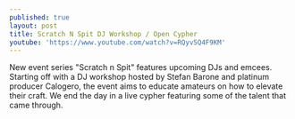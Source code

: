 ```yaml
---
published: true
layout: post
title: Scratch N Spit DJ Workshop / Open Cypher
youtube: 'https://www.youtube.com/watch?v=RQyv5Q4F9KM'
---
```

New event series "Scratch n Spit" features upcoming DJs and emcees. Starting off with a DJ workshop hosted by Stefan Barone and platinum producer Calogero, the event aims to educate amateurs on how to elevate their craft. We end the day in a live cypher featuring some of the talent that came through.
